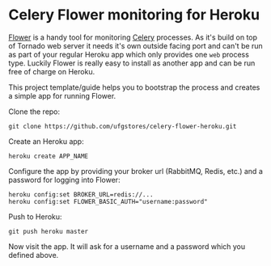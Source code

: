 # Celery Flower monitoring for Heroku

[Flower](https://github.com/mher/flower/) is a handy tool for monitoring [Celery](http://www.celeryproject.org/) processes. As it's build on top of Tornado web server it needs it's own outside facing port and can't be run as part of your regular Heroku app which only provides one ```web``` process type. Luckily Flower is really easy to install as another app and can be run free of charge on Heroku.

This project template/guide helps you to bootstrap the process and creates a simple app for running Flower.

Clone the repo:

    git clone https://github.com/ufgstores/celery-flower-heroku.git

Create an Heroku app:

    heroku create APP_NAME

Configure the app by providing your broker url (RabbitMQ, Redis, etc.) and a password for logging into Flower:

    heroku config:set BROKER_URL=redis://...
    heroku config:set FLOWER_BASIC_AUTH="username:password"

Push to Heroku:

    git push heroku master

Now visit the app. It will ask for a username and a password which you defined above.
